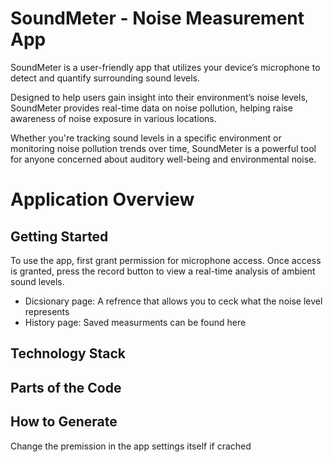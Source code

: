 # SoundMeter - Noise Measurement App

SoundMeter is a user-friendly app that utilizes your device’s microphone to detect and quantify surrounding sound levels. 

Designed to help users gain insight into their environment’s noise levels, SoundMeter provides real-time data on noise pollution, helping raise awareness of noise exposure in various locations.

Whether you're tracking sound levels in a specific environment or monitoring noise pollution trends over time, SoundMeter is a powerful tool for anyone concerned about auditory well-being and environmental noise.

# Application Overview

## Getting Started

To use the app, first grant permission for microphone access. Once access is granted, press the record button to view a real-time analysis of ambient sound levels.

- Dicsionary page: A refrence that allows you to ceck what the noise level represents 
- History page: Saved measurments can be found here 

## Technology Stack

## Parts of the Code

## How to Generate 

Change the premission in the app settings itself if crached 

